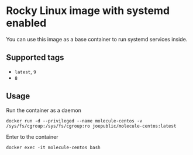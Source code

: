 # Rocky Linux image with systemd enabled

You can use this image as a base container to run systemd services inside.

## Supported tags
 - `latest`, `9`
 - `8`

## Usage

Run the container as a daemon

`docker run -d --privileged --name molecule-centos -v /sys/fs/cgroup:/sys/fs/cgroup:ro joepublic/molecule-centos:latest`

Enter to the container

`docker exec -it molecule-centos bash`
